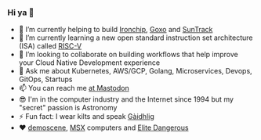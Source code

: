 ### Hi ya 👋

- 🔭 I’m currently helping to build [Ironchip](https://ironchip.com), [Goxo](https://www.goxo.es) and [SunTrack](https://www.suntrack.services)
- 🌱 I’m currently learning a new open standard instruction set architecture (ISA) called [RISC-V](https://riscv.org)
- 👯 I’m looking to collaborate on building workflows that help improve your Cloud Native Development experience
- 💬 Ask me about Kubernetes, AWS/GCP, Golang, Microservices, Devops, GitOps, Startups
- 📫 You can reach me [at Mastodon](https://mastodon.social)
- 😎 I'm in the computer industry and the Internet since 1994 but my "secret" passion is Astronomy
- ⚡ Fun fact: I wear kilts and speak [Gàidhlig](https://en.wikipedia.org/wiki/Scottish_Gaelic)
- ❤️ [demoscene](https://www.pouet.net), [MSX](https://www.msx.org) computers and [Elite Dangerous](https://inara.cz/cmdr/130103/)
